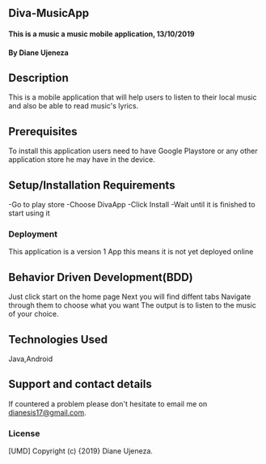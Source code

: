 ## Diva-MusicApp
#### This is a music a music mobile application, 13/10/2019
#### By Diane Ujeneza
## Description
This is a mobile application that will help users to listen to their local music and also be able to read music's lyrics.
## Prerequisites
To install this application users need to have Google Playstore or any other application store he may have in the device.

## Setup/Installation Requirements
-Go to play store
-Choose DivaApp
-Click Install
-Wait until it is finished to start using it

### Deployment
This application is a version 1 App this means it is not yet deployed online

## Behavior Driven Development(BDD)
Just click start on the home page
Next you will find diffent tabs
Navigate through them to choose what you want
The output is to listen to the music of your choice.

## Technologies Used
Java,Android
## Support and contact details
If countered a problem please don't hesitate to email me on dianesis17@gmail.com.
### License
[UMD]
Copyright (c) {2019} Diane Ujeneza.